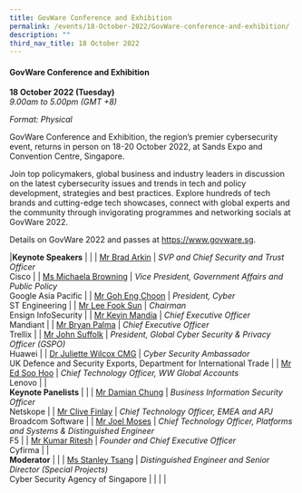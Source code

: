 ```yaml
---
title: GovWare Conference and Exhibition
permalink: /events/18-October-2022/GovWare-conference-and-exhibition/
description: ""
third_nav_title: 18 October 2022
---
```

#### **GovWare Conference and Exhibition**

**18 October 2022 (Tuesday)**  
*9.00am to 5.00pm (GMT +8)*

*Format: Physical*

GovWare Conference and Exhibition, the region’s premier cybersecurity event, returns in person on 18-20 October 2022, at Sands Expo and Convention Centre, Singapore.

Join top policymakers, global business and industry leaders in discussion on the latest cybersecurity issues and trends in tech and policy development, strategies and best practices. Explore hundreds of tech brands and cutting-edge tech showcases, connect with  global experts and the community through invigorating programmes and networking socials at GovWare 2022.

Details on GovWare 2022 and passes at https://www.govware.sg<a href="https://www.govware.sg" target="_blank"></a>.

|**Keynote Speakers**    |                                                              |
| [Mr Brad Arkin](/speaker-brad-arkin)  | *SVP and Chief Security and Trust Officer*<br>Cisco                |
| [Ms Michaela Browning](/speaker-michaela-browning)  | *Vice President, Government Affairs and Public Policy*<br>Google Asia Pacific                |
| [Mr Goh Eng Choon](/speaker-goh-eng-choon)  | *President, Cyber*<br>ST Engineering                |
| [Mr Lee Fook Sun](/speaker-lee-fook-sun)  | *Chairman*<br>Ensign InfoSecurity             |
| [Mr Kevin Mandia](/speaker-kevin-mandia)  | *Chief Executive Officer*<br>Mandiant            |
| [Mr Bryan Palma](/speaker-bryan-palma)  | *Chief Executive Officer*<br>Trellix            |
| [Mr John Suffolk](/speaker-john-suffolk)  | *President, Global Cyber Security & Privacy Officer (GSPO)*<br>Huawei            |
| [Dr Juliette Wilcox CMG](/speaker-dr-juliette-wilcox/)  | *Cyber Security Ambassador*<br>UK Defence and Security Exports, Department for International Trade            |
| [Mr Ed Soo Hoo](/speaker-ed-soo-hoo)  | *Chief Technology Officer, WW Global Accounts*<br>Lenovo            |
| <br> **Keynote Panelists**          |                                                              |
| [Mr Damian Chung](/moderator-damian-chung)  | *Business Information Security Officer*<br>Netskope      |
| [Mr Clive Finlay](/moderator-clive-finlay)  | *Chief Technology Officer, EMEA and APJ*<br>Broadcom Software      |
| [Mr Joel Moses](/moderator-joel-moses)  | *Chief Technology Officer, Platforms and Systems & Distinguished Engineer*<br>F5      |
| [Mr Kumar Ritesh](/moderator-kumar-ritesh)  | *Founder and Chief Executive Officer*<br>Cyfirma      |
| <br> **Moderator**          |                                                              |
| [Ms Stanley Tsang](/moderator-stanley-tsang)  | *Distinguished Engineer and Senior Director (Special Projects)*<br>Cyber Security Agency of Singapore                  |
| | |
